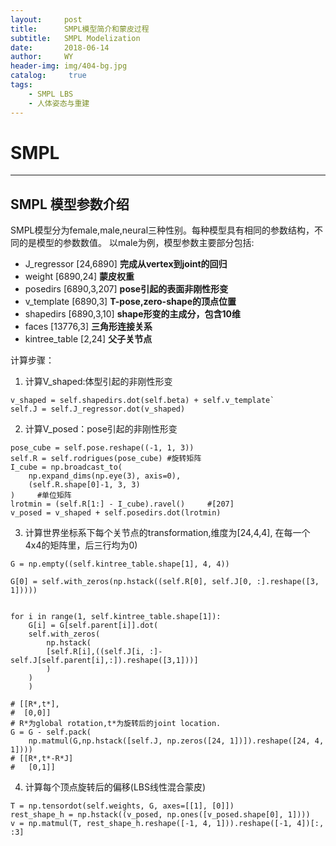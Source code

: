 ```yaml
---
layout:     post
title:      SMPL模型简介和蒙皮过程
subtitle:   SMPL Modelization
date:       2018-06-14
author:     WY
header-img: img/404-bg.jpg
catalog: 	 true
tags:
    - SMPL LBS
    - 人体姿态与重建
---
```


# SMPL
___
## SMPL 模型参数介绍

SMPL模型分为female,male,neural三种性别。每种模型具有相同的参数结构，不同的是模型的参数数值。
以male为例，模型参数主要部分包括:  
- J_regressor [24,6890] **完成从vertex到joint的回归**
- weight [6890,24]      **蒙皮权重**
- posedirs [6890,3,207] **pose引起的表面非刚性形变**
- v_template [6890,3]   **T-pose,zero-shape的顶点位置**
- shapedirs [6890,3,10] **shape形变的主成分，包含10维**
- faces [13776,3]       **三角形连接关系**
- kintree_table [2,24]  **父子关节点**

计算步骤：  
1. 计算V_shaped:体型引起的非刚性形变
``` 
v_shaped = self.shapedirs.dot(self.beta) + self.v_template`  
self.J = self.J_regressor.dot(v_shaped)
```
2. 计算V_posed：pose引起的非刚性形变
```
pose_cube = self.pose.reshape((-1, 1, 3)) 
self.R = self.rodrigues(pose_cube) #旋转矩阵
I_cube = np.broadcast_to(
    np.expand_dims(np.eye(3), axis=0),
    (self.R.shape[0]-1, 3, 3)
)     #单位矩阵
lrotmin = (self.R[1:] - I_cube).ravel()     #[207]
v_posed = v_shaped + self.posedirs.dot(lrotmin)
```
3. 计算世界坐标系下每个关节点的transformation,维度为[24,4,4],
在每一个4x4的矩阵里，后三行均为0)

```
G = np.empty((self.kintree_table.shape[1], 4, 4))

G[0] = self.with_zeros(np.hstack((self.R[0], self.J[0, :].reshape([3, 1])))) 


for i in range(1, self.kintree_table.shape[1]):
    G[i] = G[self.parent[i]].dot(
    self.with_zeros(
        np.hstack(
        [self.R[i],((self.J[i, :]-self.J[self.parent[i],:]).reshape([3,1]))]
        )
    )
    )

# [[R*,t*],
#  [0,0]] 
# R*为global rotation,t*为旋转后的joint location.
G = G - self.pack(
    np.matmul(G,np.hstack([self.J, np.zeros([24, 1])]).reshape([24, 4, 1])))
# [[R*,t*-R*J]
#   [0,1]]
```
4. 计算每个顶点旋转后的偏移(LBS线性混合蒙皮)
```
T = np.tensordot(self.weights, G, axes=[[1], [0]])
rest_shape_h = np.hstack((v_posed, np.ones([v_posed.shape[0], 1])))
v = np.matmul(T, rest_shape_h.reshape([-1, 4, 1])).reshape([-1, 4])[:, :3]
```

